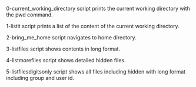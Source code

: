 0-current_working_directory script prints the current working directory with the pwd command.

1-listit script prints a list of the content of the current working directory.

2-bring_me_home script navigates to home directory.

3-listfiles script shows contents in long format.

4-listmorefiles script shows detailed hidden files.

5-listfilesdigitsonly script shows all files including hidden with long format including group and user id.
